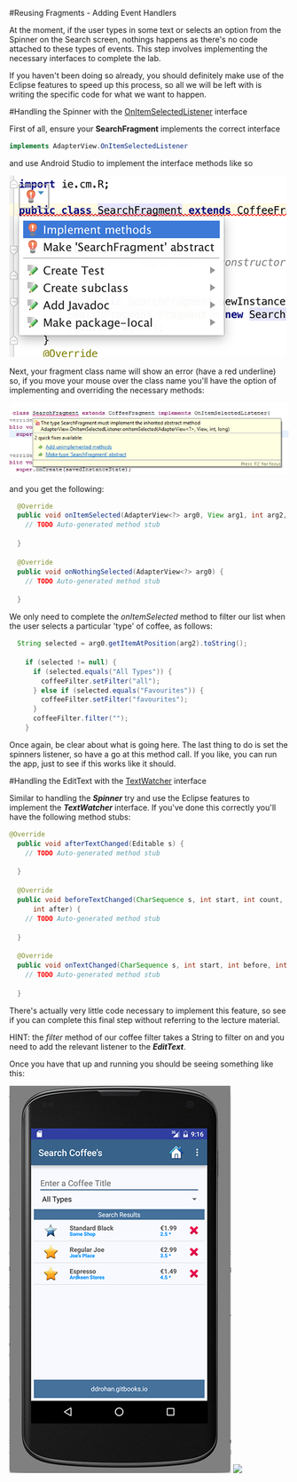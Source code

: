 #Reusing Fragments - Adding Event Handlers

At the moment, if the user types in some text or selects an option from the Spinner on the Search screen, nothings happens as there's no code attached to these types of events. This step involves implementing the necessary interfaces to complete the lab.

If you haven't been doing so already, you should definitely make use of the Eclipse features to speed up this process, so all we will be left with is writing the specific code for what we want to happen.

#Handling the Spinner with the <u>OnItemSelectedListener</u> interface

First of all, ensure your <b>SearchFragment</b> implements the correct interface 

~~~java
implements AdapterView.OnItemSelectedListener
~~~

and use Android Studio to implement the interface methods like so 

![](../img/lab0409.png)

Next, your fragment class name will show an error (have a red underline) so, if you move your mouse over the class name you'll have the option of implementing and overriding the necessary methods:

![](../img/lab0410.png)

and you get the following:

~~~java
  @Override
  public void onItemSelected(AdapterView<?> arg0, View arg1, int arg2, long arg3) {
    // TODO Auto-generated method stub
    
  }

  @Override
  public void onNothingSelected(AdapterView<?> arg0) {
    // TODO Auto-generated method stub
    
  }
~~~

We only need to complete the <i>onItemSelected</i> method to filter our list when the user selects a particular 'type' of coffee, as follows:

~~~java
  String selected = arg0.getItemAtPosition(arg2).toString();

    if (selected != null) {
      if (selected.equals("All Types")) {
        coffeeFilter.setFilter("all");
      } else if (selected.equals("Favourites")) {
        coffeeFilter.setFilter("favourites");
      }
      coffeeFilter.filter("");
    }
~~~

Once again, be clear about what is going here. The last thing to do is set the spinners listener, so have a go at this method call. 
If you like, you can run the app, just to see if this works like it should.

#Handling the EditText with the <u>TextWatcher</u> interface

Similar to handling the <b><i>Spinner</i></b> try and use the Eclipse features to implement the <b><i>TextWatcher</i></b> interface. If you've done this correctly you'll have the following method stubs:

~~~java
@Override
  public void afterTextChanged(Editable s) {
    // TODO Auto-generated method stub
    
  }

  @Override
  public void beforeTextChanged(CharSequence s, int start, int count,
      int after) {
    // TODO Auto-generated method stub
    
  }

  @Override
  public void onTextChanged(CharSequence s, int start, int before, int count) {
    // TODO Auto-generated method stub
    
  }
~~~

There's actually very little code necessary to implement this feature, so see if you can complete this final step without referring to the lecture material.

HINT: the <i>filter</i> method of our coffee filter takes a String to filter on and you need to add the relevant listener to the <b><i>EditText</i></b>.

Once you have that up and running you should be seeing something like this:

![](../img/lab0407.png) ![](../img/lab0412.png)